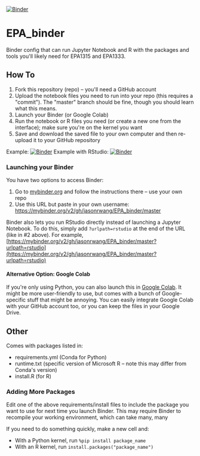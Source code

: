 [![Binder](https://mybinder.org/badge_logo.svg)](https://mybinder.org/v2/gh/jasonrwang/EPA_binder/master)

# EPA_binder

Binder config that can run Jupyter Notebook and R with the packages and tools you'll likely need for EPA1315 and EPA1333.

## How To

1. Fork this repository (repo) – you'll need a GitHub account
2. Upload the notebook files you need to run into your repo (this requires a "commit"). The "master" branch should be fine, though you should learn what this means.
3. Launch your Binder (or Google Colab)
4. Run the notebook or R files you need (or create a new one from the interface); make sure you're on the kernel you want
5. Save and download the saved file to your own computer and then re-upload it to your GitHub repository

Example: [![Binder](https://mybinder.org/badge_logo.svg)](https://mybinder.org/v2/gh/jasonrwang/EPA_binder/master)
Example with RStudio: [![Binder](https://mybinder.org/badge_logo.svg)](https://mybinder.org/v2/gh/jasonrwang/EPA_binder/master?urlpath=rstudio)

### Launching your Binder

You have two options to access Binder:

1. Go to [mybinder.org](https://mybinder.org) and follow the instructions there – use your own repo
2. Use this URL but paste in your own username: https://mybinder.org/v2/gh/jasonrwang/EPA_binder/master

Binder also lets you run RStudio directly instead of launching a Jupyter Notebook. To do this, simply add `?urlpath=rstudio` at the end of the URL (like in #2 above). For example, [https://mybinder.org/v2/gh/jasonrwang/EPA_binder/master?urlpath=rstudio](https://mybinder.org/v2/gh/jasonrwang/EPA_binder/master?urlpath=rstudio)

#### Alternative Option: Google Colab

If you're only using Python, you can also launch this in [Google Colab](https://colab.research.google.com/). It might be more user-friendly to use, but comes with a bunch of Google-specific stuff that might be annoying. You can easily integrate Google Colab with your GitHub account too, or you can keep the files in your Google Drive.

## Other

Comes with packages listed in:

- requirements.yml (Conda for Python)
- runtime.txt (specific version of Microsoft R – note this may differ from Conda's version)
- install.R (for R)

### Adding More Packages

Edit one of the above requirements/install files to include the package you want to use for next time you launch Binder. This may require Binder to recompile your working environment, which can take many, many

If you need to do something quickly, make a new cell and:

- With a Python kernel, run `%pip install package_name`
- With an R kernel, run `install.packages("package_name")`
